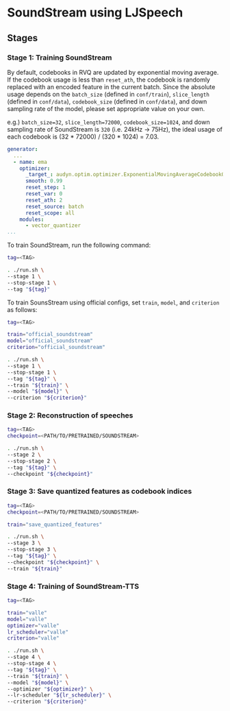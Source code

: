 # SoundStream using LJSpeech

## Stages

### Stage 1: Training SoundStream

By default, codebooks in RVQ are updated by exponential moving average.
If the codebook usage is less than `reset_ath`, the codebook is randomly replaced with an encoded feature in the current batch.
Since the absolute usage depends on the `batch_size`  (defined in `conf/train`), `slice_length` (defined in `conf/data`), `codebook_size` (defined in `conf/data`), and down sampling rate of the model, please set appropriate value on your own.

e.g.) `batch_size=32`, `slice_length=72000`, `codebook_size=1024`, and down sampling rate of SoundStream is `320` (i.e. 24kHz -> 75Hz), the ideal usage of each codebook is (32 * 72000) / (320 * 1024) = 7.03.

```yaml
generator:
  ...
  - name: ema
    optimizer:
      _target_: audyn.optim.optimizer.ExponentialMovingAverageCodebookOptimizer
      smooth: 0.99
      reset_step: 1
      reset_var: 0
      reset_ath: 2
      reset_source: batch
      reset_scope: all
    modules:
      - vector_quantizer
...
```

To train SoundStream, run the following command:

```sh
tag=<TAG>

. ./run.sh \
--stage 1 \
--stop-stage 1 \
--tag "${tag}"
```

To train SounsStream using official configs, set `train`, `model`, and `criterion` as follows:

```sh
tag=<TAG>

train="official_soundstream"
model="official_soundstream"
criterion="official_soundstream"

. ./run.sh \
--stage 1 \
--stop-stage 1 \
--tag "${tag}" \
--train "${train}" \
--model "${model}" \
--criterion "${criterion}"
```

### Stage 2: Reconstruction of speeches

```sh
tag=<TAG>
checkpoint=<PATH/TO/PRETRAINED/SOUNDSTREAM>

. ./run.sh \
--stage 2 \
--stop-stage 2 \
--tag "${tag}" \
--checkpoint "${checkpoint}"
```

### Stage 3: Save quantized features as codebook indices

```sh
tag=<TAG>
checkpoint=<PATH/TO/PRETRAINED/SOUNDSTREAM>

train="save_quantized_features"

. ./run.sh \
--stage 3 \
--stop-stage 3 \
--tag "${tag}" \
--checkpoint "${checkpoint}" \
--train "${train}"
```


### Stage 4: Training of SoundStream-TTS

```sh
tag=<TAG>

train="valle"
model="valle"
optimizer="valle"
lr_scheduler="valle"
criterion="valle"

. ./run.sh \
--stage 4 \
--stop-stage 4 \
--tag "${tag}" \
--train "${train}" \
--model "${model}" \
--optimizer "${optimizer}" \
--lr-scheduler "${lr_scheduler}" \
--criterion "${criterion}"
```
